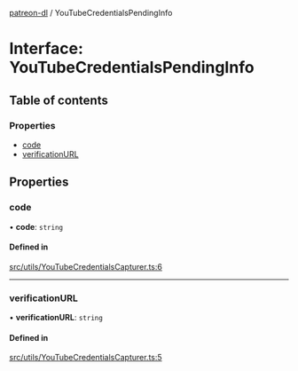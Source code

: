 [patreon-dl](../README.md) / YouTubeCredentialsPendingInfo

# Interface: YouTubeCredentialsPendingInfo

## Table of contents

### Properties

- [code](YouTubeCredentialsPendingInfo.md#code)
- [verificationURL](YouTubeCredentialsPendingInfo.md#verificationurl)

## Properties

### code

• **code**: `string`

#### Defined in

[src/utils/YouTubeCredentialsCapturer.ts:6](https://github.com/patrickkfkan/patreon-dl/blob/980a638/src/utils/YouTubeCredentialsCapturer.ts#L6)

___

### verificationURL

• **verificationURL**: `string`

#### Defined in

[src/utils/YouTubeCredentialsCapturer.ts:5](https://github.com/patrickkfkan/patreon-dl/blob/980a638/src/utils/YouTubeCredentialsCapturer.ts#L5)
